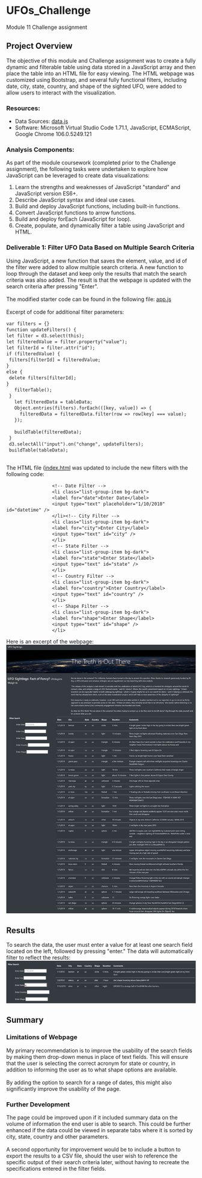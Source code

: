 # UFOs_Challenge
Module 11 Challenge assignment

## Project Overview
The objective of this module and Challenge assignment was to create a fully dynamic and filterable table using data stored in a JavaScript array and then place the table into an HTML file for easy viewing. The HTML webpage was customized using Bootstrap, and several fully functional filters, including date, city, state, country, and shape of the sighted UFO, were added to allow users to interact with the visualization. 
### Resources:
- Data Sources: [data.js](https://github.com/banasibb/UFOs_Challenge/blob/8a40c0a7152cc80807abc826261c301a0427dc4e/static/js/data.js)
- Software: Microsoft Virtual Studio Code 1.71.1, JavaScript, ECMAScript, Google Chrome 106.0.5249.121 
### Analysis Components:
As part of the module coursework (completed prior to the Challenge assignment), the following tasks were undertaken to explore how JavaScript can be leveraged to create data visualizations:
1. Learn the strengths and weaknesses of JavaScript "standard" and JavaScript version ES6+.
2. Describe JavaScript syntax and ideal use cases.
3. Build and deploy JavaScript functions, including built-in functions.
4. Convert JavaScript functions to arrow functions.
5. Build and deploy forEach (JavaScript for loop).
6. Create, populate, and dynamically filter a table using JavaScript and HTML.

### Deliverable 1: Filter UFO Data Based on Multiple Search Criteria
Using JavaScript, a new function that saves the element, value, and id of the filter were added to allow multiple search criteria. A new function to loop through the dataset and keep only the results that match the search criteria was also added. The result is that the webpage is updated with the search criteria after pressing "Enter".<br />
<br />The modified starter code can be found in the following file: [app.js](https://github.com/banasibb/UFOs_Challenge/blob/8a40c0a7152cc80807abc826261c301a0427dc4e/static/js/app.js)<br />
<br />Excerpt of code for additional filter parameters:
 ```
var filters = {}
function updateFilters() {
let filter = d3.select(this);
let filteredValue = filter.property("value");
let filterId = filter.attr("id");
 if (filteredValue) {
  filters[filterId] = filteredValue;
 }
 else {
  delete filters[filterId];
 }
    filterTable();
  }
    let filteredData = tableData;
    Object.entries(filters).forEach(([key, value]) => {
      filteredData = filteredData.filter(row => row[key] === value);
    });

    buildTable(filteredData);
  }
  d3.selectAll("input").on("change", updateFilters);
  buildTable(tableData);
  ```
<br />The HTML file ([index.html](https://github.com/banasibb/UFOs_Challenge/blob/9e1e3a2e5986da6396f3778e327877c73c2dfa95/index.html) was updated to include the new filters with the following code: <br />
 ```
                  <!-- Date Filter -->
                  <li class="list-group-item bg-dark">
                  <label for="date">Enter Date</label>
                  <input type="text" placeholder="1/10/2010" id="datetime" />
                  </li><!-- City Filter -->
                  <li class="list-group-item bg-dark">
                  <label for="city">Enter City</label>
                  <input type="text" id="city" />
                  </li>
                  <!-- State Filter -->
                  <li class="list-group-item bg-dark">
                  <label for="state">Enter State</label>
                  <input type="text" id="state" />
                  </li>
                  <!-- Country Filter -->
                  <li class="list-group-item bg-dark">
                  <label for="country">Enter Country</label>
                  <input type="text" id="country" />
                  </li>
                  <!-- Shape Filter -->
                  <li class="list-group-item bg-dark">
                  <label for="shape">Enter Shape</label>
                  <input type="text" id="shape" />
                  </li>
  ```
Here is an excerpt of the webpage:<br />
![excerpt_page](https://github.com/banasibb/UFOs_Challenge/blob/588341bed3f1266264887c8013396da308131160/Resources/excerpted_page.png)
## Results
To search the data, the user must enter a value for at least one search field located on the left, followed by pressing "enter." The data will automatically filter to reflect the results:
![filtered_data](https://github.com/banasibb/UFOs_Challenge/blob/31c9fdafbdf527e69e22dfb1c36e0ab342f66c11/Resources/filtered%20search.png)
## Summary
### Limitations of Webpage
My primary recommendation is to improve the usability of the search fields by making them drop-down menus in place of text fields. This will ensure that the user is selecting the correct acronym for state or country, in addition to informing the user as to what shape options are available. <br />
<br /> By adding the option to search for a range of dates, this might also significantly improve the usability of the page.
### Further Development
The page could be improved upon if it included summary data on the volume of information the end user is able to search. This could be further enhanced if the data could be viewed in separate tabs where it is sorted by city, state, country and other parameters.<br />
<br /> A second opportunity for improvement would be to include a button to export the results to a CSV file, should the user wish to reference the specific output of their search criteria later, without having to recreate the specifications entered in the filter fields. 
